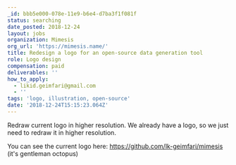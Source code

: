 ```yaml
---
_id: bbb5e000-078e-11e9-b6e4-d7ba3f1f081f
status: searching
date_posted: 2018-12-24
layout: jobs
organization: Mimesis
org_url: 'https://mimesis.name/'
title: Redesign a logo for an open-source data generation tool
role: Logo design
compensation: paid
deliverables: ''
how_to_apply:
  - likid.geimfari@gmail.com
  - ''
tags: 'logo, illustration, open-source'
date: '2018-12-24T15:15:23.064Z'
---
```

Redraw current logo in higher resolution. We already have a logo, so we just need to redraw it in higher resolution.

You can see the current logo here: https://github.com/lk-geimfari/mimesis (it's gentleman octopus)
